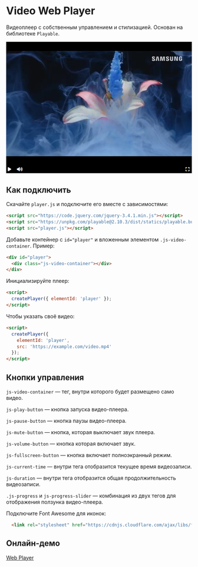 # Video Web Player

Видеоплеер с собственным управлением и стилизацией. Основан на библиотеке `Playable`.

![Screenshot.png](screenshots/Screenshot.PNG)

## Как подключить

Скачайте `player.js` и подключите его вместе с зависимостями:

```html
<script src="https://code.jquery.com/jquery-3.4.1.min.js"></script>
<script src="https://unpkg.com/playable@2.10.3/dist/statics/playable.bundle.min.js"></script>
<script src="player.js"></script>
```

Добавьте контейнер с `id="player"` и вложенным элементом `.js-video-container`. Пример:

```html
<div id="player">
  <div class="js-video-container"></div>
</div>
```

Инициализируйте плеер:

```html
<script>
  createPlayer({ elementId: 'player' });
</script>
```

Чтобы указать своё видео:

```html
<script>
  createPlayer({
    elementId: 'player',
    src: 'https://example.com/video.mp4'
  });
</script>
```

## Кнопки управления

`js-video-container` — тег, внутри которого будет размещено само видео.

`js-play-button` — кнопка запуска видео-плеера.

`js-pause-button` — кнопка паузы видео-плеера.

`js-mute-button` — кнопка, которая выключает звук плеера.

`js-volume-button` — кнопка которая включает звук.

`js-fullscreen-button` — кнопка включает полноэкранный режим.

`js-current-time` — внутри тега отобразится текущее время видеозаписи.

`js-duration` — внутри тега отобразится общая продолжительность видеозаписи.

`.js-progress` и `js-progress-slider` — комбинация из двух тегов для отображения ползунка видео-плеера.

Подключите Font Awesome для иконок:
```html
  <link rel="stylesheet" href="https://cdnjs.cloudflare.com/ajax/libs/font-awesome/6.5.1/css/all.min.css">
```

## Онлайн-демо
[Web Player](https://azad0645.github.io/video-player-jslib/)
